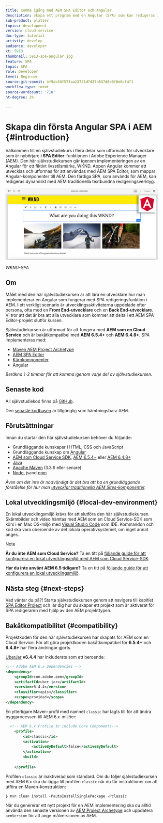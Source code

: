 ```yaml
---
title: Komma igång med AEM SPA Editor och Angular
description: Skapa ett program med en Angular (SPA) som kan redigeras i Adobe Experience Manager AEM med WKND-SPA. Lär dig hur du skapar en SPA med Angularnas JS-ramverk med AEM SPA Editor. Denna självstudiekurs i flera delar går igenom implementeringen av en Angular för ett fiktivt livsstilsmärke, WKND. Självstudiekursen täcker hela SPA och integreringen med AEM.
sub-product: platser
topics: development
version: cloud-service
doc-type: tutorial
activity: develop
audience: developer
kt: 5913
thumbnail: 5913-spa-angular.jpg
feature: SPA
topic: SPA
role: Developer
level: Beginner
source-git-commit: bf9ab30f57faa23721d7d27b837d8e0f0e8cf4f1
workflow-type: tm+mt
source-wordcount: '718'
ht-degree: 2%

---
```



# Skapa din första Angular SPA i AEM {#introduction}

Välkommen till en självstudiekurs i flera delar som utformats för utvecklare som är nybörjare i **SPA Editor**-funktionen i Adobe Experience Manager (AEM). Den här självstudiekursen går igenom implementeringen av en Angular för ett fiktivt livsstilsmärke, WKND. Appen Angular kommer att utvecklas och utformas för att användas med AEM SPA Editor, som mappar Angular-komponenter till AEM. Den färdiga SPA, som används för AEM, kan redigeras dynamiskt med AEM traditionella textbundna redigeringsverktyg.

![Slutlig SPA implementerad](assets/wknd-spa-implementation.png)

*WKND-SPA*

## Om

Målet med den här självstudiekursen är att lära en utvecklare hur man implementerar en Angular som fungerar med SPA redigeringsfunktion i AEM. I ett verkligt scenario är utvecklingsaktiviteterna uppdelade efter persona, ofta med en **Front End-utvecklare** och en **Back End-utvecklare**. Vi tror att det är bra att alla utvecklare som kommer att delta i ett AEM SPA Editor-projekt slutför kursen.

Självstudiekursen är utformad för att fungera med **AEM som en Cloud Service** och är bakåtkompatibel med **AEM 6.5.4+** och **AEM 6.4.8+**. SPA implementeras med:

* [Maven AEM Project Archetype](https://docs.adobe.com/content/help/en/experience-manager-core-components/using/developing/archetype/overview.html)
* [AEM SPA Editor](https://docs.adobe.com/content/help/en/experience-manager-65/developing/headless/spas/spa-walkthrough.html#content-editing-experience-with-spa)
* [Kärnkomponenter](https://docs.adobe.com/content/help/en/experience-manager-core-components/using/introduction.html)
* [Angular](https://angular.io/)

*Beräkna 1-2 timmar för att komma igenom varje del av självstudiekursen.*

## Senaste kod

All självstudiekod finns på [GitHub](https://github.com/adobe/aem-guides-wknd-spa).

Den [senaste kodbasen](https://github.com/adobe/aem-guides-wknd-spa/releases) är tillgänglig som hämtningsbara AEM.

## Förutsättningar

Innan du startar den här självstudiekursen behöver du följande:

* Grundläggande kunskaper i HTML, CSS och JavaScript
* Grundläggande kunskap om [Angular](https://angular.io/)
* [AEM som Cloud Service SDK](https://docs.adobe.com/content/help/en/experience-manager-learn/cloud-service/local-development-environment-set-up/aem-runtime.html#download-the-aem-as-a-cloud-service-sdk),  [AEM 6.5.4+](https://helpx.adobe.com/experience-manager/aem-releases-updates.html#65) eller  [AEM 6.4.8+](https://helpx.adobe.com/experience-manager/aem-releases-updates.html#64)
* [Java](https://downloads.experiencecloud.adobe.com/content/software-distribution/en/general.html)
* [Apache Maven](https://maven.apache.org/)  (3.3.9 eller senare)
* [Node.](https://nodejs.org/en/) jsand  [npm](https://www.npmjs.com/)

*Även om det inte är nödvändigt är det bra att ha en grundläggande förståelse för hur man  [utvecklar traditionella AEM Sites-komponenter](https://docs.adobe.com/content/help/en/experience-manager-learn/getting-started-wknd-tutorial-develop/overview.html).*

## Lokal utvecklingsmiljö {#local-dev-environment}

En lokal utvecklingsmiljö krävs för att slutföra den här självstudiekursen. Skärmbilder och video hämtas med AEM som en Cloud Service-SDK som körs i en Mac OS-miljö med [Visual Studio Code](https://code.visualstudio.com/) som IDE. Kommandon och kod ska vara oberoende av det lokala operativsystemet, om inget annat anges.

>[!NOTE]
>
> **Är du inte AEM som Cloud Service?** Ta en titt på  [följande guide för att konfigurera en lokal utvecklingsmiljö med AEM som Cloud Service-SDK](https://docs.adobe.com/content/help/en/experience-manager-learn/cloud-service/local-development-environment-set-up/overview.html).
>
> **Har du inte använt AEM 6.5 tidigare?** Ta en titt på  [följande guide för att konfigurera en lokal utvecklingsmiljö](https://docs.adobe.com/content/help/en/experience-manager-learn/foundation/development/set-up-a-local-aem-development-environment.html).

## Nästa steg {#next-steps}

Vad väntar du på?! Starta självstudiekursen genom att navigera till kapitlet [SPA Editor Project](create-project.md) och lär dig hur du skapar ett projekt som är aktiverat för SPA redigeraren med hjälp av den AEM projekttypen.

## Bakåtkompatibilitet {#compatibility}

Projektkoden för den här självstudiekursen har skapats för AEM som en Cloud Service. För att göra projektkoden bakåtkompatibel för **6.5.4+** och **6.4.8+** har flera ändringar gjorts.

[UberJar](https://docs.adobe.com/content/help/en/experience-manager-65/developing/devtools/ht-projects-maven.html#what-is-the-uberjar) **v6.4.4** har inkluderats som ett beroende:

```xml
<!-- Adobe AEM 6.x Dependencies -->
<dependency>
    <groupId>com.adobe.aem</groupId>
    <artifactId>uber-jar</artifactId>
    <version>6.4.4</version>
    <classifier>apis</classifier>
    <scope>provided</scope>
</dependency>
```

En ytterligare Maven-profil med namnet `classic` har lagts till för att ändra byggprocessen till AEM 6.x-miljöer:

```xml
  <!-- AEM 6.x Profile to include Core Components-->
    <profile>
        <id>classic</id>
        <activation>
            <activeByDefault>false</activeByDefault>
        </activation>
        <build>
        ...
    </profile>
```

Profilen `classic` är inaktiverad som standard. Om du följer självstudiekursen med AEM 6.x ska du lägga till profilen `classic` när du får instruktioner om att utföra en Maven-konstruktion:

```shell
$ mvn clean install -PautoInstallSinglePackage -Pclassic
```

När du genererar ett nytt projekt för en AEM implementering ska du alltid använda den senaste versionen av [AEM Project Archetype](https://github.com/adobe/aem-project-archetype) och uppdatera `aemVersion` för att ange målversionen av AEM.
